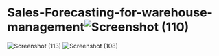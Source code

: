 # Sales-Forecasting-for-warehouse-management![Screenshot (110)](https://user-images.githubusercontent.com/39270753/208661338-e831b7b8-b6eb-4c8b-a188-9170c2ade2f1.png)
![Screenshot (113)](https://user-images.githubusercontent.com/39270753/208661344-f55a5d0d-df4d-4f0b-b105-403cca4f0887.png)
![Screenshot (108)](https://user-images.githubusercontent.com/39270753/208661345-5588c6c8-fbd4-407e-b32d-8268d10d51ae.png)
